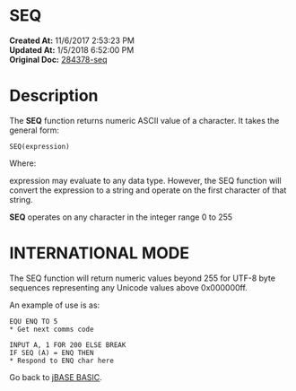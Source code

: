 # SEQ

**Created At:** 11/6/2017 2:53:23 PM  
**Updated At:** 1/5/2018 6:52:00 PM  
**Original Doc:** [284378-seq](https://docs.jbase.com/36868-jbase-basic/284378-seq)  


# Description

The **SEQ** function returns numeric ASCII value of a character. It takes the general form:

```
SEQ(expression)
```

Where:

expression may evaluate to any data type. However, the SEQ function will convert the expression to a string and operate on the first character of that string.

**SEQ** operates on any character in the integer range 0 to 255

# INTERNATIONAL MODE

The SEQ function will return numeric values beyond 255 for UTF-8 byte sequences representing any Unicode values above 0x000000ff.

An example of use is as:

```
EQU ENQ TO 5
* Get next comms code

INPUT A, 1 FOR 200 ELSE BREAK
IF SEQ (A) = ENQ THEN 
* Respond to ENQ char here 
```



Go back to [jBASE BASIC](./../jbase-basic-programmers-reference-guide).


